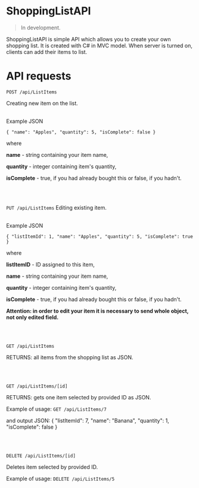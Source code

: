 # ShoppingListAPI
> In development.

ShoppingListAPI is simple API which allows you to create your own shopping list. It is created with C# in MVC model.
When server is turned on, clients can add their items to list.


# API requests
``` POST /api/ListItems ```

Creating new item on the list.

<br>
Example JSON

``` { "name": "Apples", "quantity": 5, "isComplete": false } ```

where

**name** - string containing your item name,

**quantity** - integer containing item's quantity,

**isComplete** - true, if you had already bought this or false, if you hadn't.

<br><br>

``` PUT /api/ListItems ```
Editing existing item.

<br>
Example JSON

``` { "listItemId": 1, "name": "Apples", "quantity": 5, "isComplete": true } ```

where

**listItemID** - ID assigned to this item,

**name** - string containing your item name,

**quantity** - integer containing item's quantity,

**isComplete** - true, if you had already bought this or false, if you hadn't.

**Attention: in order to edit your item it is necessary to send whole object, not only edited field.**

<br><br>

``` GET /api/ListItems ```

RETURNS: all items from the shopping list as JSON.

<br><br>

``` GET /api/ListItems/[id] ```

RETURNS: gets one item selected by provided ID as JSON.

Example of usage:
```GET /api/ListItems/7 ```

and output JSON:
{ "listItemId": 7, "name": "Banana", "quantity": 1, "isComplete": false }

<br><br>

``` DELETE /api/ListItems/[id] ```

Deletes item selected by provided ID.

Example of usage:
``` DELETE /api/ListItems/5 ```

